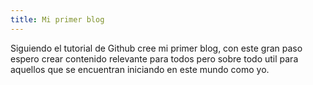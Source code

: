 ```yaml
---
title: Mi primer blog
---
```

Siguiendo el tutorial de Github cree mi primer blog, con este gran paso espero crear contenido relevante para todos pero sobre todo util para aquellos que se encuentran iniciando en este mundo como yo.

